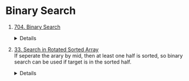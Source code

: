 # Binary Search
1. [704. Binary Search](https://leetcode.com/problems/binary-search)  
   <details>
      
    ```python
    def search(self, nums: List[int], target: int) -> int:
        left = 0
        right = len(nums) - 1
        while left <= right:
            mid = left + (right - left) // 2
            if nums[mid] == target:
                return mid
            elif nums[mid] > target:
                right = mid -1
            else:
                left = mid + 1
        return -1
    ```
   </details>
1. [33. Search in Rotated Sorted Array](https://leetcode.com/problems/search-in-rotated-sorted-array)  
   If seperate the arary by mid, then at least one half is sorted, so binary search can be used if target is in the sorted half.
   <details>
      
    ```python
    def search(self, nums: List[int], target: int) -> int:
        left = 0
        right = len(nums) - 1
        while left <= right:
            mid = left + (right - left) // 2
            if nums[mid] == target:
                return mid
            elif nums[mid] >= nums[left]:
                if target >= nums[left] and target < nums[mid]:
                    right = mid - 1
                else:
                    left = mid + 1
            else:
                if target > nums[mid] and target <= nums[right]:
                    left = mid + 1
                else:
                    right = mid - 1
        return -1
    ```
   </details>
